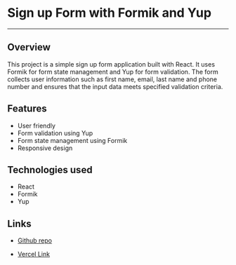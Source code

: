 # Sign up Form with Formik and Yup

---

## Overview

This project is a simple sign up form application built with React. It uses Formik for form state management and Yup for form validation. The form collects user information such as first name, email, last name and phone number and ensures that the input data meets specified validation criteria.

## Features

- User friendly
- Form validation using Yup
- Form state management using Formik
- Responsive design

## Technologies used

- React
- Formik
- Yup

## Links

- [Github repo](https://github.com/Smartlify07/Uncontrolled-form-validation/)

- [Vercel Link](https://uncontrolled-form-validation.vercel.app/)

